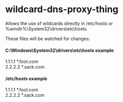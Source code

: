 # wildcard-dns-proxy-thing

Allows the use of wildcards directly in /etc/hosts or %windir%\System32\drivers\etc\hosts.

These files will be watched for changes:

#### C:\Windows\System32\drivers\etc\hosts example

1.1.1.1		*.foot.com\
2.2.2.2		*.sack.com

#### /etc/hosts example

1.1.1.1	*.foot.com\
2.2.2.2	*.sack.com
